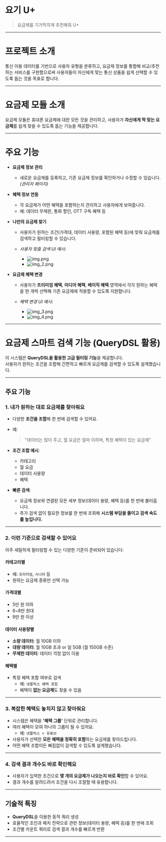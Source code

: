 # 요기 U+
> 요금제를 기가막히게 추천해줘 U+

---

# 프로젝트 소개
통신 이용 데이터를 기반으로 사용자 유형을 분류하고, 요금제 정보를 통합해 비교/추천하는 서비스를 구현함으로써 사용자들이 자신에게 맞는 통신 상품을 쉽게 선택할 수 있도록 돕는 것을 목표로 합니다.

---

# 요금제 모듈 소개
요금제 모듈은 휴대폰 요금제에 대한 모든 것을 관리하고, 사용자가 **자신에게 딱 맞는 요금제**를 쉽게 찾을 수 있도록 돕는 기능을 제공합니다.

---

# 주요 기능

- **요금제 정보 관리**
    - 새로운 요금제를 등록하고, 기존 요금제 정보를 확인하거나 수정할 수 있습니다. *(관리자 페이지)*

- **혜택 정보 연동**
    - 각 요금제가 어떤 혜택을 포함하는지 관리하고 사용자에게 보여줍니다.
    - 예: 데이터 무제한, 통화 할인, OTT 구독 혜택 등

- **나만의 요금제 찾기**
    - 사용자가 원하는 조건(가격대, 데이터 사용량, 포함된 혜택 등)에 맞춰 요금제를 검색하고 필터링할 수 있습니다.

    - *사용자 맞춤 검색 UI 예시*:
        - ![img.png](img/img.png)
        - ![img_2.png](img/img_2.png)

- **요금제 혜택 변경**
    - 사용자가 **프리미엄 혜택**, **미디어 혜택**, **베이직 혜택** 영역에서 각각 원하는 혜택을 한 개씩 선택해 기존 요금제에 적용할 수 있도록 지원합니다.

    - *혜택 변경 UI 예시*:
        - ![img_3.png](img/img_3.png)
        - ![img_4.png](img/img_4.png)

---

# 요금제 스마트 검색 기능 (QueryDSL 활용)

이 시스템은 **QueryDSL을 활용한 고급 필터링 기능**을 제공합니다.  
사용자가 원하는 조건을 조합해 간편하고 빠르게 요금제를 검색할 수 있도록 설계했습니다.

---

## 주요 기능

### 1. 내가 원하는 대로 요금제를 찾아줘요

- 다양한 **조건을 조합**해 한 번에 검색할 수 있어요.
- 예:
  > "데이터는 많이 주고, 월 요금은 얼마 이하며, 특정 혜택이 있는 요금제"

- **조건 조합 예시**:
    - 카테고리
    - 월 요금
    - 데이터 사용량
    - 혜택

- **빠른 검색**:
    - 요금제 정보와 연결된 모든 세부 정보(데이터 용량, 혜택 등)를 한 번에 불러옵니다.
    - 추가 검색 없이 필요한 정보를 한 번에 조회해 **시스템 부담을 줄이고 검색 속도를 높입니다.**

---

### 2. 이런 기준으로 검색할 수 있어요

아주 세밀하게 필터링할 수 있는 다양한 기준이 준비되어 있습니다:

#### 카테고리별
- 예: `프리미엄`, `시니어` 등
- 원하는 요금제 종류만 선택 가능

#### 가격대별
- 5만 원 이하
- 6~8만 원대
- 9만 원 이상

#### 데이터 사용량별
- **소량 데이터**: 월 10GB 이하
- **대량 데이터**: 월 10GB 초과 or 일 5GB (월 150GB 수준)
- **무제한 데이터**: 데이터 걱정 없이 이용

#### 혜택별
- 특정 혜택 포함 여부로 검색
    - 예: `넷플릭스 혜택 포함`
    - 혜택이 **없는 요금제**도 찾을 수 있음

---

### 3. 복잡한 혜택도 놓치지 않고 찾아줘요

- 시스템은 혜택을 **'혜택 그룹'** 단위로 관리합니다.
- 여러 혜택이 모여 하나의 그룹이 될 수 있어요.
    - 예: `넷플릭스 + 유튜브`
- 사용자가 선택한 **모든 혜택을 정확히 포함**하는 요금제를 찾아드립니다.
- 어떤 혜택 조합이든 빠짐없이 검색할 수 있도록 설계했습니다.

---

### 4. 검색 결과 개수도 바로 확인해요

- 사용자가 입력한 조건으로 **몇 개의 요금제가 나오는지 바로 확인**할 수 있어요.
- 결과 개수를 알려드려서 조건을 다시 조절할 때 유용합니다.

---

## 기술적 특징

- **QueryDSL**을 이용한 동적 쿼리 생성
- 효율적인 조인과 페치 전략으로 관련 정보(데이터 용량, 혜택 등)를 한 번에 조회
- 조건별 카운트 쿼리로 검색 결과 개수를 빠르게 반환

---
